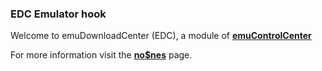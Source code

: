 ### EDC Emulator hook

Welcome to emuDownloadCenter (EDC), a module of [**emuControlCenter**](https://github.com/PhoenixInteractiveNL/emuControlCenter/wiki/)

For more information visit the [**no$nes**](https://github.com/PhoenixInteractiveNL/edc-masterhook/wiki/Emulator-nones#menu) page.
